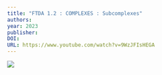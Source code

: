 ```yaml
---
title: "FTDA 1.2 : COMPLEXES : Subcomplexes"
authors: 
year: 2023
publisher: 
DOI: 
URL: https://www.youtube.com/watch?v=9WzJFIsHEGA
---
```

![](https://www.youtube.com/watch?v=9WzJFIsHEGA)